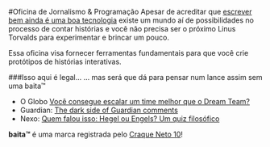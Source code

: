 #Oficina de Jornalismo & Programação
Apesar de acreditar que [escrever bem ainda é uma boa tecnologia](https://www.washingtonpost.com/news/achenblog/wp/2015/10/29/good-writing-is-good-technology/) existe um mundo aí de possibilidades no processo de contar histórias e você não precisa ser o próximo Linus Torvalds para experimentar e brincar um pouco.

Essa oficina visa fornecer ferramentas fundamentais para que você crie protótipos de histórias interativas. 

###Isso aqui é legal...
... mas será que dá para pensar num lance assim sem uma baita™

* O Globo [Você consegue escalar um time melhor que o Dream Team?](http://infograficos.oglobo.globo.com/rio-2016/voce-consegue-escalar-um-time-melhor-que-o-dream-team.html)
* Guardian: [The dark side of Guardian comments](https://www.theguardian.com/technology/2016/apr/12/the-dark-side-of-guardian-comments)
* Nexo: [Quem falou isso: Hegel ou Engels? Um quiz filosófico](https://www.nexojornal.com.br/interativo/2016/03/11/Quem-falou-isso-Hegel-ou-Engels-Um-quiz-filos%C3%B3fico)

__baita™__ é uma marca registrada pelo [Craque Neto 10](https://twitter.com/10neto)!
